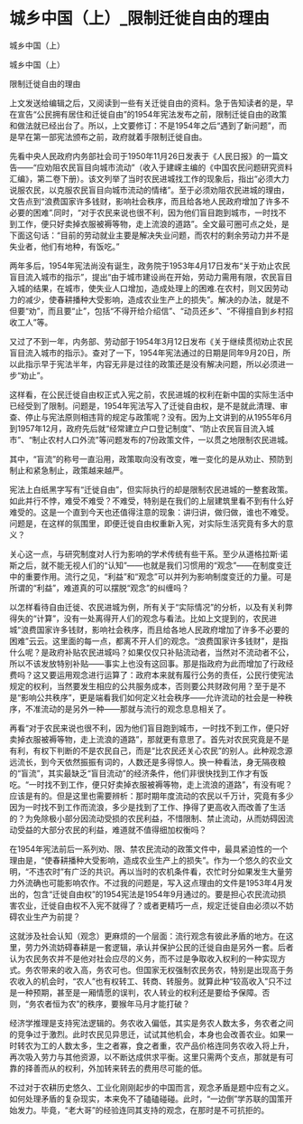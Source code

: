 # 城乡中国（上）_限制迁徙自由的理由

城乡中国（上）

城乡中国（上）

限制迁徙自由的理由

上文发送给编辑之后，又阅读到一些有关迁徙自由的资料。急于告知读者的是，早在宣告“公民拥有居住和迁徙自由”的1954年宪法发布之前，限制迁徙自由的政策和做法就已经出台了。所以，上文要修订：不是1954年之后“遇到了新问题”，而是早在第一部宪法颁布之前，政府就着手限制迁徙自由。

先看中央人民政府内务部社会司于1950年11月26日发表于《人民日报》的一篇文告——“应劝阻农民盲目向城市流动”（收入于建嵘主编的《中国农民问题研究资料汇编》，第二卷下册）。该文列举了当时农民进城找工作的现象后，指出“必须大力说服农民，以克服农民盲目向城市流动的情绪”。至于必须劝阻农民进城的理由，文告点到“浪费国家许多钱财，影响社会秩序，而且给各地人民政府增加了许多不必要的困难”.同时，“对于农民来说也很不利，因为他们盲目跑到城市，一时找不到工作，便只好卖掉衣服被褥等物，走上流浪的道路”。全文最可圈可点之处，是下面这句话：“目前的劳动就业主要是解决失业问题，而农村的剩余劳动力并不是失业者，他们有地种，有饭吃。”

两年多后，1954年宪法尚没有诞生，政务院于1953年4月17日发布“关于劝止农民盲目流入城市的指示”，提出“由于城市建设尚在开始，劳动力需用有限，农民盲目入城的结果，在城市，使失业人口增加，造成处理上的困难.在农村，则又因劳动力的减少，使春耕播种大受影响，造成农业生产上的损失”。解决的办法，就是不但要“劝”，而且要“止”，包括“不得开给介绍信”、“动员还乡”、“不得擅自到乡村招收工人”等。

又过了不到一年，内务部、劳动部于1954年3月12日发布《关于继续贯彻劝止农民盲目流入城市的指示》。查对了一下，1954年宪法通过的日期是同年9月20日，所以此指示早于宪法半年，内容无非是过往的政策还是没有解决问题，所以必须进一步“劝止”。

这样看，在公民迁徙自由权正式入宪之前，农民进城的权利在新中国的实际生活中已经受到了限制。问题是，1954年宪法写入了迁徙自由权，是不是就此清理、审查、停止与宪法原则相违背的规定与政策呢？没有。因为上文讲到的从1955年6月到1957年12月，政府先后就“经常建立户口登记制度”、“防止农民盲目流入城市”、“制止农村人口外流”等问题发布的7份政策文件，一以贯之地限制农民进城。

其中，“盲流”的称号一直沿用，政策取向没有改变，唯一变化的是从劝止、预防到制止和紧急制止，政策越来越严。

宪法上白纸黑字写有“迁徙自由”，但实际执行的却是限制农民进城的一整套政策。如此并行不悖，难受不难受？不难受，特别是在我们的上层建筑里看不到有什么好难受的。这是一个直到今天也还值得注意的现象：讲归讲，做归做，谁也不难受。问题是，在这样的氛围里，即便迁徙自由权重新入宪，对实际生活究竟有多大的意义？

关心这一点，与研究制度对人行为影响的学术传统有些干系。至少从道格拉斯·诺斯之后，就不能无视人们的“认知”——也就是我们习惯用的“观念”——在制度变迁中的重要作用。流行之见，“利益”和“观念”可以并列为影响制度变迁的力量。可是所谓的“利益”，难道真的可以摆脱“观念”的纠缠吗？

以怎样看待自由迁徙、农民进城为例，所有关于“实际情况”的分析，以及有关利弊得失的“计算”，没有一处离得开人们的观念与看法。比如上文提到的，农民进城“浪费国家许多钱财，影响社会秩序，而且给各地人民政府增加了许多不必要的困难”云云。这里面的每一点，都离不开人们的观念。“浪费国家许多钱财”，是指什么呢？是政府补贴农民进城吗？如果仅仅只补贴流动者，当然对不流动者不公，所以不该发放特别补贴——事实上也没有这回事。那是指政府为此而增加了行政经费吗？这又要运用观念进行运算了：政府本来就有履行公务的责任，公民行使宪法规定的权利，当然要发生相应的公共服务成本，否则要公共财政何用？至于是不是“影响公共秩序”，更是端看我们如何定义社会秩序——允许流动的社会是一种秩序，不准流动的是另外一种——那就与流行的观念息息相关了。

再看“对于农民来说也很不利，因为他们盲目跑到城市，一时找不到工作，便只好卖掉衣服被褥等物，走上流浪的道路”，那就更有意思了。首先对农民究竟是不是有利，有权下判断的不是农民自己，而是“比农民还关心农民”的别人。此种观念源远流长，到今天依然振振有词的，人数还是多得惊人。换一种看法，身无隔夜粮的“盲流”，其实最缺乏“盲目流动”的经济条件，他们非很快找到工作才有饭吃。“一时找不到工作，便只好卖掉衣服被褥等物，走上流浪的道路”，有没有呢？应该是有的。但是这里也需要辨析：那时期年度流动的农民以千万计，究竟有多少因为一时找不到工作而流浪，多少是找到了工作、挣得了更高收入而改善了生活的？为免除极小部分因流动受损的农民利益，不惜限制、禁止流动，从而妨碍因流动受益的大部分农民的利益，难道就不值得细加权衡吗？

在1954年宪法前后一系列劝、限、禁农民流动的政策文件中，最具紧迫性的一个理由是，“使春耕播种大受影响，造成农业生产上的损失”。作为一个悠久的农业文明，“不违农时”有广泛的共识。再以当时的农机条件看，农忙时分如果发生大量劳力外流确也可能影响农作。不过我的问题是，写入这点理由的文件是1953年4月发出的，包含“迁徙自由权”的1954宪法是1954年9月通过的。要是担心农民流动损害农业，迁徙自由权不入宪不就得了？或者更精巧一点，规定迁徙自由必须以不妨碍农业生产为前提？

这就涉及社会认知（观念）更麻烦的一个层面：流行观念有彼此矛盾的地方。在这里，劳力外流妨碍春耕是一套逻辑，承认并保护公民的迁徙自由是另外一套。后者认为农民务农并不是他对社会应尽的义务，而不过是争取收入权利的一种实现方式。务农带来的收入高，务农可也。但国家无权强制农民务农，特别是出现高于务农收入的机会时，“农人”也有权转工、转商、转服务。就算此种“较高收入”只不过是一种预期，甚至是一厢情愿的误判，农人转业的权利还是要给予保障。否则，“务农者恒为农”的秩序，要猴年马月才能打破？

经济学推理是支持宪法逻辑的。务农收入偏低，其实是务农人数太多，务农者之间的竞争过于激烈。此时农民见异思迁，试试其他机会，本身也会改善农业。如果一时转农为工的人数太多，生之者寡，食之者重，农产品价格连同务农收入将上升，再次吸入劳力与其他资源，以不断达成供求平衡。这里只需两个支点，那就是有可靠的择善而从的权利，外加转来转去的费用尽可能的低。

不过对于农耕历史悠久、工业化刚刚起步的中国而言，观念矛盾是题中应有之义。如何处理矛盾的复杂现实，本来免不了磕磕碰碰。此时，“一边倒”学苏联的国策开始发力。毕竟，“老大哥”的经验连同其支持的观念，在那时是不可抗拒的。